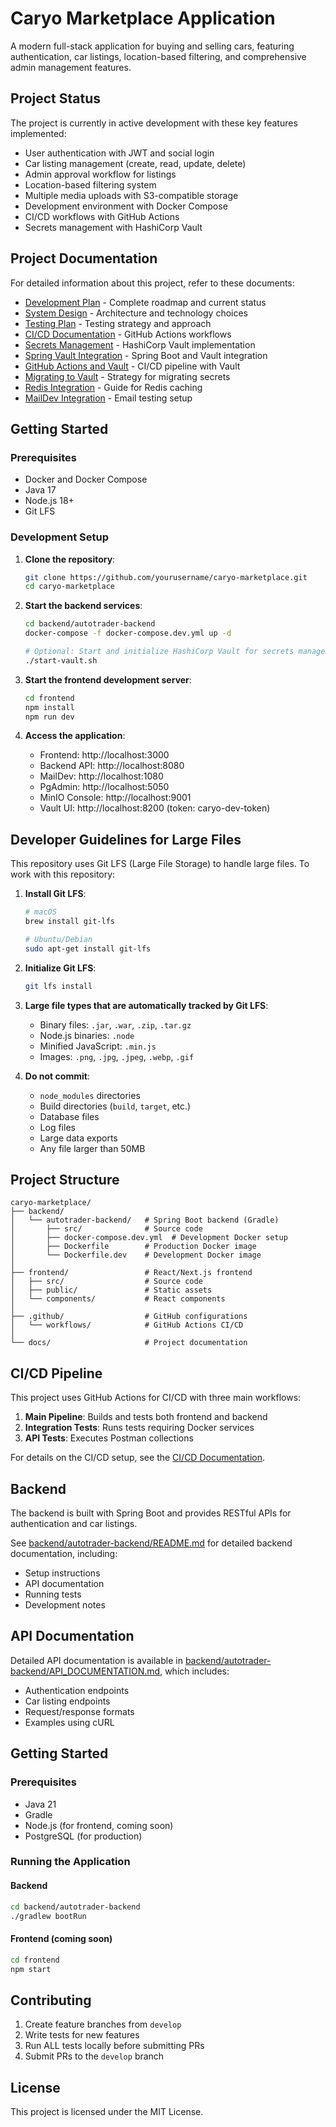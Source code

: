 # Caryo Marketplace Application

A modern full-stack application for buying and selling cars, featuring authentication, car listings, location-based filtering, and comprehensive admin management features.

## Project Status

The project is currently in active development with these key features implemented:
- User authentication with JWT and social login
- Car listing management (create, read, update, delete)
- Admin approval workflow for listings
- Location-based filtering system
- Multiple media uploads with S3-compatible storage
- Development environment with Docker Compose
- CI/CD workflows with GitHub Actions
- Secrets management with HashiCorp Vault

## Project Documentation

For detailed information about this project, refer to these documents:

- [Development Plan](DEVELOPMENT_PLAN.md) - Complete roadmap and current status
- [System Design](docs/system_design.md) - Architecture and technology choices
- [Testing Plan](docs/testing_plan.md) - Testing strategy and approach
- [CI/CD Documentation](.github/workflows/README.md) - GitHub Actions workflows
- [Secrets Management](docs/secrets_management.md) - HashiCorp Vault implementation
- [Spring Vault Integration](docs/spring_vault_integration.md) - Spring Boot and Vault integration
- [GitHub Actions and Vault](docs/vault_github_actions_integration.md) - CI/CD pipeline with Vault
- [Migrating to Vault](docs/migrating_to_vault.md) - Strategy for migrating secrets
- [Redis Integration](backend/autotrader-backend/docs/redis-integration-guide.md) - Guide for Redis caching
- [MailDev Integration](backend/autotrader-backend/docs/maildev-integration-guide.md) - Email testing setup

## Getting Started

### Prerequisites
- Docker and Docker Compose
- Java 17
- Node.js 18+
- Git LFS

### Development Setup

1. **Clone the repository**:
   ```bash
   git clone https://github.com/yourusername/caryo-marketplace.git
   cd caryo-marketplace
   ```

2. **Start the backend services**:
   ```bash
   cd backend/autotrader-backend
   docker-compose -f docker-compose.dev.yml up -d
   
   # Optional: Start and initialize HashiCorp Vault for secrets management
   ./start-vault.sh
   ```

3. **Start the frontend development server**:
   ```bash
   cd frontend
   npm install
   npm run dev
   ```

4. **Access the application**:
   - Frontend: http://localhost:3000
   - Backend API: http://localhost:8080
   - MailDev: http://localhost:1080
   - PgAdmin: http://localhost:5050
   - MinIO Console: http://localhost:9001
   - Vault UI: http://localhost:8200 (token: caryo-dev-token)

## Developer Guidelines for Large Files

This repository uses Git LFS (Large File Storage) to handle large files. To work with this repository:

1. **Install Git LFS**:
   ```bash
   # macOS
   brew install git-lfs

   # Ubuntu/Debian
   sudo apt-get install git-lfs
   ```

2. **Initialize Git LFS**:
   ```bash
   git lfs install
   ```

3. **Large file types that are automatically tracked by Git LFS**:
   - Binary files: `.jar`, `.war`, `.zip`, `.tar.gz`
   - Node.js binaries: `.node`
   - Minified JavaScript: `.min.js`
   - Images: `.png`, `.jpg`, `.jpeg`, `.webp`, `.gif`

4. **Do not commit**:
   - `node_modules` directories
   - Build directories (`build`, `target`, etc.)
   - Database files
   - Log files
   - Large data exports
   - Any file larger than 50MB

## Project Structure

```
caryo-marketplace/
├── backend/
│   └── autotrader-backend/   # Spring Boot backend (Gradle)
│       ├── src/              # Source code
│       ├── docker-compose.dev.yml  # Development Docker setup
│       ├── Dockerfile        # Production Docker image
│       └── Dockerfile.dev    # Development Docker image
│
├── frontend/                 # React/Next.js frontend
│   ├── src/                  # Source code
│   ├── public/               # Static assets
│   └── components/           # React components
│
├── .github/                  # GitHub configurations
│   └── workflows/            # GitHub Actions CI/CD
│
└── docs/                     # Project documentation
```

## CI/CD Pipeline

This project uses GitHub Actions for CI/CD with three main workflows:

1. **Main Pipeline**: Builds and tests both frontend and backend
2. **Integration Tests**: Runs tests requiring Docker services
3. **API Tests**: Executes Postman collections

For details on the CI/CD setup, see the [CI/CD Documentation](.github/workflows/README.md).

## Backend

The backend is built with Spring Boot and provides RESTful APIs for authentication and car listings.

See [backend/autotrader-backend/README.md](backend/autotrader-backend/README.md) for detailed backend documentation, including:

- Setup instructions
- API documentation
- Running tests
- Development notes

## API Documentation

Detailed API documentation is available in [backend/autotrader-backend/API_DOCUMENTATION.md](backend/autotrader-backend/API_DOCUMENTATION.md), which includes:

- Authentication endpoints
- Car listing endpoints
- Request/response formats
- Examples using cURL

## Getting Started

### Prerequisites

- Java 21
- Gradle
- Node.js (for frontend, coming soon)
- PostgreSQL (for production)

### Running the Application

#### Backend

```bash
cd backend/autotrader-backend
./gradlew bootRun
```

#### Frontend (coming soon)

```bash
cd frontend
npm start
```

## Contributing

1. Create feature branches from `develop`
2. Write tests for new features
3. Run ALL tests locally before submitting PRs
4. Submit PRs to the `develop` branch

## License

This project is licensed under the MIT License.
